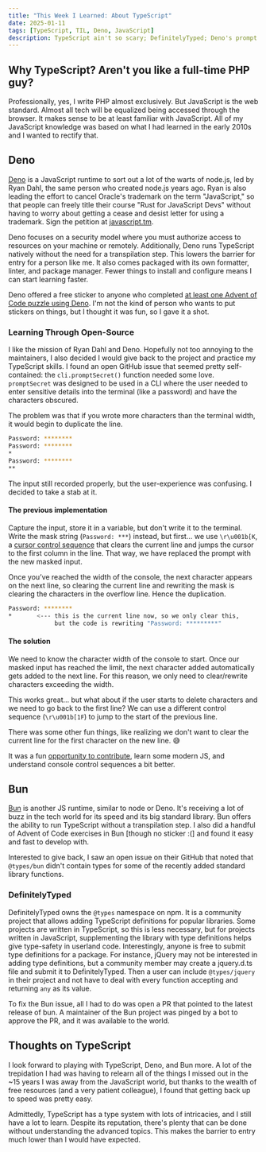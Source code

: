 ```yaml
---
title: "This Week I Learned: About TypeScript"
date: 2025-01-11
tags: [TypeScript, TIL, Deno, JavaScript]
description: TypeScript ain't so scary; DefinitelyTyped; Deno's prompt secret
---
```


## Why TypeScript? Aren't you like a full-time PHP guy?

Professionally, yes, I write PHP almost exclusively. But JavaScript is the web standard.
Almost all tech will be equalized being accessed through the browser. It makes sense to
be at least familiar with JavaScript. All of my JavaScript knowledge was based on what
I had learned in the early 2010s and I wanted to rectify that.

## Deno

[Deno](https://deno.com/) is a JavaScript runtime to sort out a lot of the warts of node.js,
led by Ryan Dahl, the same person who created node.js years ago. Ryan is also leading the
effort to cancel Oracle's trademark on the term "JavaScript," so that people can freely
title their course "Rust for JavaScript Devs" without having to worry about getting a
cease and desist letter for using a trademark. Sign the petition at [javascript.tm](https://javascript.tm/).

Deno focuses on a security model where you must authorize access to resources on your machine
or remotely. Additionally, Deno runs TypeScript natively without the need for a transpilation
step. This lowers the barrier for entry for a person like me. It also comes packaged
with its own formatter, linter, and package manager. Fewer things to install and configure
means I can start learning faster.

Deno offered a free sticker to anyone who completed [at least one Advent of Code puzzle using Deno](https://github.com/denoland/advent-of-code-2024).
I'm not the kind of person who wants to put stickers on things, but I thought it was fun,
so I gave it a shot.

### Learning Through Open-Source

I like the mission of Ryan Dahl and Deno. Hopefully not too annoying to the maintainers, I
also decided I would give back to the project and practice my TypeScript skills. I found an
open GitHub issue that seemed pretty self-contained: the `cli.promptSecret()` function
needed some love. `promptSecret` was designed to be used in a CLI where the user needed to
enter sensitive details into the terminal (like a password) and have the characters obscured.

The problem was that if you wrote more characters than the terminal width, it would begin to
duplicate the line.

```sh
Password: ********
Password: ********
*
Password: ********
**
```

The input still recorded properly, but the user-experience was confusing. I decided to take
a stab at it.

#### The previous implementation

Capture the input, store it in a variable, but don't write it to the terminal. Write the mask
string (`Password: ***`) instead, but first... we use `\r\u001b[K`, a
[cursor control sequence](https://gist.github.com/fnky/458719343aabd01cfb17a3a4f7296797#cursor-controls)
that clears the current line and jumps the cursor to the first column in the line.
That way, we have replaced the prompt with the new masked input.

Once you’ve reached the width of the console, the next character appears on the next line,
so clearing the current line and rewriting the mask is clearing the characters in the overflow
line. Hence the duplication.

```sh
Password: ********
*       <--- this is the current line now, so we only clear this,
             but the code is rewriting "Password: *********"
```

#### The solution

We need to know the character width of the console to start. Once our masked input has
reached the limit, the next character added automatically gets added to the next line. For
this reason, we only need to clear/rewrite characters exceeding the width.

This works great... but what about if the user starts to delete characters and we need
to go back to the first line?  We can use a different control sequence (`\r\u001b[1F`) to
jump to the start of the previous line.

There was some other fun things, like realizing we don't want to clear the current line
for the first character on the new line. :sweat_smile:

It was a fun [opportunity to contribute](https://github.com/denoland/std/pull/6318),
learn some modern JS, and understand console control sequences a bit better.

## Bun

[Bun](https://bun.sh/) is another JS runtime, similar to node or Deno. It's receiving a lot
of buzz in the tech world for its speed and its big standard library. Bun offers
the ability to run TypeScript without a transpilation step. I also did a handful of Advent of
Code exercises in Bun [though no sticker :(] and found it easy and fast to develop with.

Interested to give back, I saw an open issue on their GitHub that noted that `@types/bun`
didn't contain types for some of the recently added standard library functions.

### DefinitelyTyped

DefinitelyTyped owns the `@types` namespace on npm. It is a community project that allows
adding TypeScript definitions for popular libraries. Some projects are written in TypeScript,
so this is less necessary, but for projects written in JavaScript, supplementing the library
with type definitions helps give type-safety in userland code. Interestingly, anyone is
free to submit type definitions for a package. For instance, jQuery may not be interested
in adding type definitions, but a community member may create a jquery.d.ts file and submit
it to DefinitelyTyped. Then a user can include `@types/jquery` in their project and not have
to deal with every function accepting and returning `any` as its value.

To fix the Bun issue, all I had to do was open a PR that pointed to the latest release of bun.
A maintainer of the Bun project was pinged by a bot to approve the PR, and it was available
to the world.

## Thoughts on TypeScript

I look forward to playing with TypeScript, Deno, and Bun more.  A lot of the trepidation
I had was having to relearn all of the things I missed out in the ~15 years I was away
from the JavaScript world, but thanks to the wealth of free resources (and a very patient
colleague), I found that getting back up to speed was pretty easy.

Admittedly, TypeScript has a type system with lots of intricacies, and I still have a lot
to learn. Despite its reputation, there's plenty that can be done without understanding
the advanced topics. This makes the barrier to entry much lower than I would have expected.


